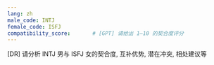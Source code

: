```yaml
---
lang: zh
male_code: INTJ
female_code: ISFJ
compatibility_score:       # [GPT] 请给出 1–10 的契合度评分
---
```


[DR] 请分析 INTJ 男与 ISFJ 女的契合度, 互补优势, 潜在冲突, 相处建议等


